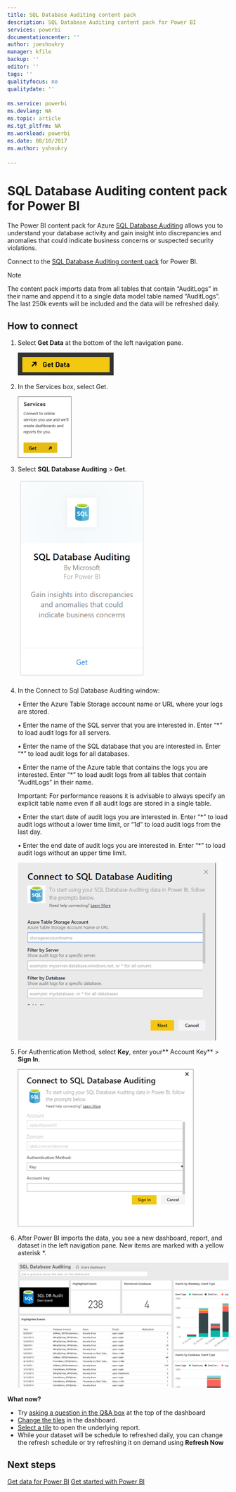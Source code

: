 ```yaml
---
title: SQL Database Auditing content pack
description: SQL Database Auditing content pack for Power BI
services: powerbi
documentationcenter: ''
author: joeshoukry
manager: kfile
backup: ''
editor: ''
tags: ''
qualityfocus: no
qualitydate: ''

ms.service: powerbi
ms.devlang: NA
ms.topic: article
ms.tgt_pltfrm: NA
ms.workload: powerbi
ms.date: 08/10/2017
ms.author: yshoukry

---
```

# SQL Database Auditing content pack for Power BI
The Power BI content pack for Azure [SQL Database Auditing](http://azure.microsoft.com/documentation/articles/sql-database-auditing-get-started/) allows you to understand your database activity and gain insight into discrepancies and anomalies that could indicate business concerns or suspected security violations. 

Connect to the [SQL Database Auditing content pack](https://app.powerbi.com/getdata/services/sql-db-auditing) for Power BI.

>[!NOTE]
>The content pack imports data from all tables that contain “AuditLogs” in their name and append it to a single data model table named “AuditLogs”. The last 250k events will be included and the data will be refreshed daily.

## How to connect
1. Select **Get Data** at the bottom of the left navigation pane.
   
   ![](media/service-connect-to-azure-sql-database-auditing/pbi_getdata.png) 
2. In the Services box, select Get.
   
   ![](media/service-connect-to-azure-sql-database-auditing/pbi_getservices.png) 
3. Select **SQL Database Auditing** \> **Get**.
   
   ![](media/service-connect-to-azure-sql-database-auditing/sqldbaudit.png)
4. In the Connect to Sql Database Auditing window:
   
   • Enter the Azure Table Storage account name or URL where your logs are stored.
   
   • Enter the name of the SQL server that you are interested in. Enter “\*” to load audit logs for all servers.
   
   • Enter the name of the SQL database that you are interested in. Enter “\*” to load audit logs for all databases.
   
   • Enter the name of the Azure table that contains the logs you are interested. Enter “\*” to load audit logs from all tables that contain “AuditLogs” in their name.
   
   Important: For performance reasons it is advisable to always specify an explicit table name even if all audit logs are stored in a single table.
   
   • Enter the start date of audit logs you are interested in. Enter “\*” to load audit logs without a lower time limit, or “1d” to load audit logs from the last day.
   
   • Enter the end date of audit logs you are interested in. Enter “\*” to load audit logs without an upper time limit.
   
   ![](media/service-connect-to-azure-sql-database-auditing/dbauditing_param.png)
5. For Authentication Method, select **Key**, enter your** Account Key** \> **Sign In**.
   
   ![](media/service-connect-to-azure-sql-database-auditing/pbi_sqlauditing3.png)
6. After Power BI imports the data, you see a new dashboard, report, and dataset in the left navigation pane. New items are marked with a yellow asterisk \*.
   
   ![](media/service-connect-to-azure-sql-database-auditing/pbi_sqldbauditingnewdash.png)

**What now?**

* Try [asking a question in the Q&A box](service-q-and-a.md) at the top of the dashboard
* [Change the tiles](service-dashboard-edit-tile.md) in the dashboard.
* [Select a tile](service-dashboard-tiles.md) to open the underlying report.
* While your dataset will be schedule to refreshed daily, you can change the refresh schedule or try refreshing it on demand using **Refresh Now**

## Next steps
[Get data for Power BI](service-get-data.md)
[Get started with Power BI](service-get-started.md)


